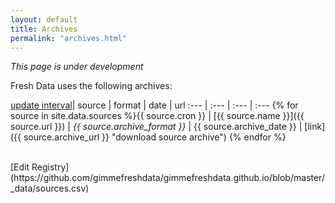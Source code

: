 ```yaml
---
layout: default
title: Archives
permalink: "archives.html"
---
```

_This page is under development_

Fresh Data uses the following archives:

[update interval](https://en.wikipedia.org/wiki/Cron)| source | format | date | url
 :--- | :--- | :--- | :--- 
 {% for source in site.data.sources %}{{ source.cron }} | [{{ source.name }}]({{ source.url }}) | _{{ source.archive_format }}_ | {{ source.archive_date }} | [link]({{ source.archive_url }} "download source archive")
 {% endfor %}

<br/>
[Edit Registry](https://github.com/gimmefreshdata/gimmefreshdata.github.io/blob/master/_data/sources.csv)
